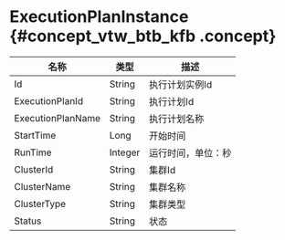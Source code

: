 # ExecutionPlanInstance {#concept_vtw_btb_kfb .concept}

|名称|类型|描述|
|--|--|--|
|Id|String|执行计划实例Id|
|ExecutionPlanId|String|执行计划Id|
|ExecutionPlanName|String|执行计划名称|
|StartTime|Long|开始时间|
|RunTime|Integer|运行时间，单位：秒|
|ClusterId|String|集群Id|
|ClusterName|String|集群名称|
|ClusterType|String|集群类型|
|Status|String|状态|

